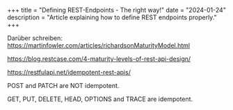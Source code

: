 +++
title = "Defining REST-Endpoints - The right way!"
date = "2024-01-24"
description = "Article explaining how to define REST endpoints properly."
+++

Darüber schreiben:
https://martinfowler.com/articles/richardsonMaturityModel.html

https://blog.restcase.com/4-maturity-levels-of-rest-api-design/

https://restfulapi.net/idempotent-rest-apis/

POST and PATCH are NOT idempotent.

GET, PUT, DELETE, HEAD, OPTIONS and TRACE are idempotent.
